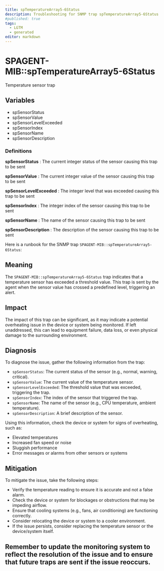 ```yaml
---
title: spTemperatureArray5-6Status
description: Troubleshooting for SNMP trap spTemperatureArray5-6Status
#published: true
tags:
  - LGTM
  - generated
editor: markdown
---
```


# SPAGENT-MIB::spTemperatureArray5-6Status 

Temperature sensor trap 


## Variables


  - spSensorStatus
  - spSensorValue
  - spSensorLevelExceeded
  - spSensorIndex
  - spSensorName
  - spSensorDescription 

### Definitions 


**spSensorStatus** 
: The current integer status of the sensor causing this trap to be sent 

**spSensorValue** 
: The current integer value of the sensor causing this trap to be sent 

**spSensorLevelExceeded** 
: The integer level that was exceeded causing this trap to be sent 

**spSensorIndex** 
: The integer index of the sensor causing this trap to be sent 

**spSensorName** 
: The name of the sensor causing this trap to be sent 

**spSensorDescription** 
: The description of the sensor causing this trap to be sent 


Here is a runbook for the SNMP trap `SPAGENT-MIB::spTemperatureArray5-6Status`:

## Meaning

The `SPAGENT-MIB::spTemperatureArray5-6Status` trap indicates that a temperature sensor has exceeded a threshold value. This trap is sent by the agent when the sensor value has crossed a predefined level, triggering an alert.

## Impact

The impact of this trap can be significant, as it may indicate a potential overheating issue in the device or system being monitored. If left unaddressed, this can lead to equipment failure, data loss, or even physical damage to the surrounding environment.

## Diagnosis

To diagnose the issue, gather the following information from the trap:

* `spSensorStatus`: The current status of the sensor (e.g., normal, warning, critical).
* `spSensorValue`: The current value of the temperature sensor.
* `spSensorLevelExceeded`: The threshold value that was exceeded, triggering the trap.
* `spSensorIndex`: The index of the sensor that triggered the trap.
* `spSensorName`: The name of the sensor (e.g., CPU temperature, ambient temperature).
* `spSensorDescription`: A brief description of the sensor.

Using this information, check the device or system for signs of overheating, such as:

* Elevated temperatures
* Increased fan speed or noise
* Sluggish performance
* Error messages or alarms from other sensors or systems

## Mitigation

To mitigate the issue, take the following steps:

* Verify the temperature reading to ensure it is accurate and not a false alarm.
* Check the device or system for blockages or obstructions that may be impeding airflow.
* Ensure that cooling systems (e.g., fans, air conditioning) are functioning correctly.
* Consider relocating the device or system to a cooler environment.
* If the issue persists, consider replacing the temperature sensor or the device/system itself.

Remember to update the monitoring system to reflect the resolution of the issue and to ensure that future traps are sent if the issue reoccurs.
---




